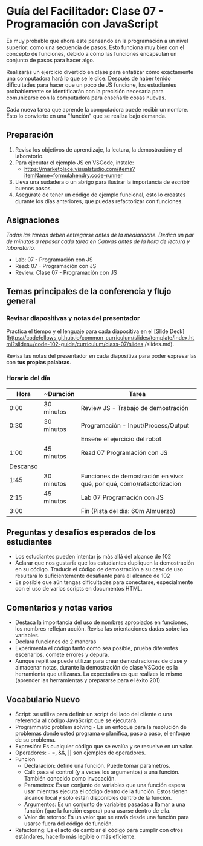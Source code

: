 # Guía del Facilitador: Clase 07 - Programación con JavaScript

Es muy probable que ahora este pensando en la programación a un nivel superior: como una secuencia de pasos. Esto funciona muy bien con el concepto de funciones, debido a cómo las funciones encapsulan un conjunto de pasos para hacer algo.

Realizarás un ejercicio divertido en clase para enfatizar cómo exactamente una computadora hará lo que se le dice. Después de haber tenido dificultades para hacer que un poco de JS funcione, los estudiantes probablemente se identificarán con la precisión necesaria para comunicarse con la computadora para enseñarle cosas nuevas.

Cada nueva tarea que aprende la computadora puede recibir un nombre. Esto lo convierte en una "función" que se realiza bajo demanda.

## Preparación

1. Revisa los objetivos de aprendizaje, la lectura, la demostración y el laboratorio.
1. Para ejecutar el ejemplo JS en VSCode, instale:
     - <https://marketplace.visualstudio.com/items?itemName=formulahendry.code-runner>
1. Lleva una sudadera o un abrigo para ilustrar la importancia de escribir buenos pasos.
1. Asegúrate de tener un código de ejemplo funcional, esto lo creastes durante los días anteriores, que puedas refactorizar con funciones.

## Asignaciones

*Todas las tareas deben entregarse antes de la medianoche. Dedica un par de minutos a repasar cada tarea en Canvas antes de la hora de lectura y laboratorio.*

- Lab: 07 - Programación con JS
- Read: 07 - Programación con JS
- Review: Clase 07 - Programación con JS

## Temas principales de la conferencia y flujo general

### Revisar diapositivas y notas del presentador

Practica el tiempo y el lenguaje para cada diapositiva en el [Slide Deck] (https://codefellows.github.io/common_curriculum/slides/template/index.html?slides=/code-102-guide/curriculum/class-07/slides /slides.md).

Revisa las notas del presentador en cada diapositiva para poder expresarlas con **tus propias palabras**.

### Horario del día

| Hora | ~Duración| Tarea |
|--- |--- |--- |
| 0:00 | 30 minutos | Review JS - Trabajo de demostración  |
| 0:30 | 30 minutos | Programación - Input/Process/Output |
| | | Enseñe el ejercicio del robot
| 1:00 | 45 minutos | Read 07 Programación con JS |
| Descanso | | |
| 1:45 | 30 minutos | Funciones de demostración en vivo: qué, por qué, cómo/refactorización|
| 2:15 | 45 minutos | Lab 07 Programación con JS |
| 3:00 | | Fin (Pista del día: 60m Almuerzo) |

## Preguntas y desafíos esperados de los estudiantes

- Los estudiantes pueden intentar js más allá del alcance de 102
- Aclarar que nos gustaría que los estudiantes dupliquen la demostración en su código. Traducir el código de demostración a su caso de uso resultará lo suficientemente desafiante para el alcance de 102
- Es posible que aún tengas dificultades para conectarse, especialmente con el uso de varios scripts en documentos HTML.

## Comentarios y notas varios

- Destaca la importancia del uso de nombres apropiados en funciones, los nombres reflejan acción. Revisa las orientaciones dadas sobre las variables.
- Declara funciones de 2 maneras
- Experimenta el código tanto como sea posible, prueba diferentes escenarios, comete errores y depura.
- Aunque replit se puede utilizar para crear demostraciones de clase y almacenar notas, durante la demostración de clase VSCode es la herramienta que utilizaras. La expectativa es que realizes lo mismo (aprender las herramientas y prepararse para el éxito 201)

## Vocabulario Nuevo

- Script: se utiliza para definir un script del lado del cliente o una referencia al código JavaScript que se ejecutará.
- Programmatic problem solving - Es un enfoque para la resolución de problemas donde usted programa o planifica, paso a paso, el enfoque de su problema.
- Expresión: Es cualquier código que se evalúa y se resuelve en un valor.
- Operadores: - =, &&, || son ejemplos de operadores.
- Funcion
   - Declaración: define una función. Puede tomar parámetros.
   - Call: pasa el control (y a veces los argumentos) a una función. También conocido como invocación.
   - Parametros: Es un conjunto de variables que una función espera usar mientras ejecuta el código dentro de la función. Estos tienen alcance local y solo están disponibles dentro de la función.
   - Argumentos: Es un conjunto de variables pasadas a llamar a una función (que la función espera) para usarse dentro de ella.
   - Valor de retorno: Es un valor que se envía desde una función para usarse fuera del código de función.
- Refactoring: Es el acto de cambiar el código para cumplir con otros estándares, hacerlo más legible o más eficiente.

